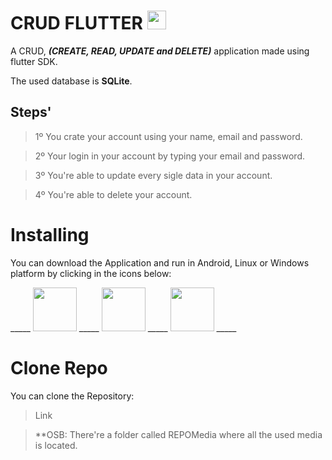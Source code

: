 # CRUD FLUTTER <img src="https://cdn.jsdelivr.net/gh/devicons/devicon/icons/flutter/flutter-original.svg" height="30" />
                    
A CRUD, _**(CREATE, READ, UPDATE and DELETE)**_ application made using flutter SDK.

The used database is **SQLite**.


## Steps'

> 1º You crate your account using your name, email and password.

> 2º Your login in your account by typing your email and password.

> 3º You're able to update every sigle data in your account.

> 4º You're able to delete your account.

# Installing
You can download the Application and run in Android, Linux or Windows platform by clicking in the icons below:

<div> 

  _____ <img src="https://cdn.jsdelivr.net/gh/devicons/devicon/icons/android/android-plain.svg" height="70" /> _____
  <img src="https://cdn.jsdelivr.net/gh/devicons/devicon/icons/linux/linux-original.svg" height="70" /> _____
  <img src="https://cdn.jsdelivr.net/gh/devicons/devicon/icons/windows8/windows8-original.svg" height="70" /> _____
          
</div>

# Clone Repo

You can clone the Repository:
> Link

> **OSB: There're a folder called REPOMedia where all the used media is located.